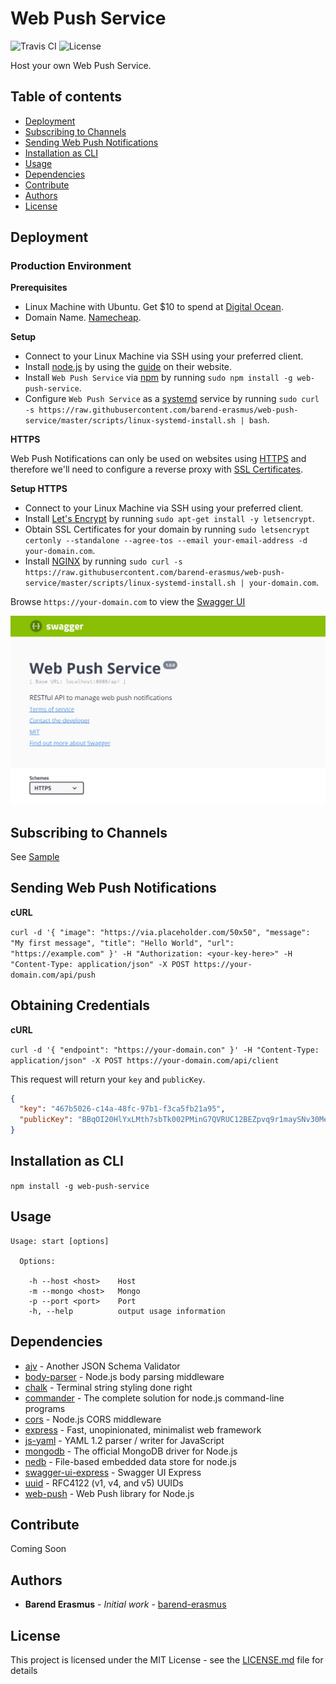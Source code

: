 # Web Push Service

![Travis CI](https://travis-ci.org/barend-erasmus/web-push-service.svg?branch=master) ![License](https://img.shields.io/badge/license-MIT-blue.svg)

Host your own Web Push Service.

## Table of contents

- [Deployment](#deployment)
- [Subscribing to Channels](#subscribing-to-channels)
- [Sending Web Push Notifications](#sending-web-push-notifications)
- [Installation as CLI](#installation-as-cli)
- [Usage](#usage)
- [Dependencies](#dependencies)
- [Contribute](#contribute)
- [Authors](#authors)
- [License](#license)

## Deployment

### Production Environment

**Prerequisites**

- Linux Machine with Ubuntu. Get $10 to spend at [Digital Ocean](https://m.do.co/c/c72a0c1661d7).
- Domain Name. [Namecheap](https://www.namecheap.com).

**Setup**

- Connect to your Linux Machine via SSH using your preferred client.
- Install [node.js](https://nodejs.org) by using the [guide](https://nodejs.org/en/download/package-manager/#debian-and-ubuntu-based-linux-distributions) on their website.
- Install `Web Push Service` via [npm](https://www.npmjs.com) by running `sudo npm install -g web-push-service`.
- Configure `Web Push Service` as a [systemd](https://www.freedesktop.org/wiki/Software/systemd) service by running `sudo curl -s https://raw.githubusercontent.com/barend-erasmus/web-push-service/master/scripts/linux-systemd-install.sh | bash`.


**HTTPS**

Web Push Notifications can only be used on websites using [HTTPS](https://developers.google.com/web/fundamentals/push-notifications) and therefore we'll need to configure a reverse proxy with [SSL Certificates](https://letsencrypt.org).

**Setup HTTPS**

- Connect to your Linux Machine via SSH using your preferred client.
- Install [Let's Encrypt](https://letsencrypt.org) by running `sudo apt-get install -y letsencrypt`.
- Obtain SSL Certificates for your domain by running `sudo letsencrypt certonly --standalone --agree-tos --email your-email-address -d your-domain.com`.
- Install [NGINX](https://www.nginx.com) by running `sudo curl -s https://raw.githubusercontent.com/barend-erasmus/web-push-service/master/scripts/linux-systemd-install.sh | your-domain.com`.

Browse `https://your-domain.com` to view the [Swagger UI](https://swagger.io)

![swagger](https://github.com/barend-erasmus/web-push-service/raw/master/images/swagger.png)

## Subscribing to Channels

See [Sample](https://github.com/barend-erasmus/web-push-service/tree/master/sample)

## Sending Web Push Notifications

**cURL**

`curl -d '{ "image": "https://via.placeholder.com/50x50", "message": "My first message", "title": "Hello World", "url": "https://example.com" }' -H "Authorization: <your-key-here>" -H "Content-Type: application/json" -X POST https://your-domain.com/api/push`

## Obtaining Credentials

**cURL**

`curl -d '{ "endpoint": "https://your-domain.con" }' -H "Content-Type: application/json" -X POST https://your-domain.com/api/client`

This request will return your `key` and `publicKey`.

```json
{
  "key": "467b5026-c14a-48fc-97b1-f3ca5fb21a95",
  "publicKey": "BBqOI20HlYxLMth7sbTk002PMinG7QVRUC12BEZpvq9r1maySNv30MeHxHSYPzKULqhHiSIsFKsdVlc9IJ1NuwE="
}
```

## Installation as CLI

`npm install -g web-push-service`

## Usage

```
Usage: start [options]

  Options:

    -h --host <host>    Host
    -m --mongo <host>   Mongo
    -p --port <port>    Port
    -h, --help          output usage information
```

## Dependencies

* [ajv](https://www.npmjs.com/package/ajv) - Another JSON Schema Validator
* [body-parser](https://www.npmjs.com/package/body-parser) - Node.js body parsing middleware
* [chalk](https://www.npmjs.com/package/chalk) - Terminal string styling done right
* [commander](https://www.npmjs.com/package/commander) - The complete solution for node.js command-line programs
* [cors](https://www.npmjs.com/package/cors) - Node.js CORS middleware
* [express](https://www.npmjs.com/package/express) - Fast, unopinionated, minimalist web framework
* [js-yaml](https://www.npmjs.com/package/js-yaml) - YAML 1.2 parser / writer for JavaScript
* [mongodb](https://www.npmjs.com/package/mongodb) - The official MongoDB driver for Node.js
* [nedb](https://www.npmjs.com/package/nedb) - File-based embedded data store for node.js
* [swagger-ui-express](https://www.npmjs.com/package/swagger-ui-express) - Swagger UI Express
* [uuid](https://www.npmjs.com/package/uuid) - RFC4122 (v1, v4, and v5) UUIDs
* [web-push](https://www.npmjs.com/package/web-push) - Web Push library for Node.js

## Contribute

Coming Soon

## Authors

* **Barend Erasmus** - *Initial work* - [barend-erasmus](https://github.com/barend-erasmus)

## License

This project is licensed under the MIT License - see the [LICENSE.md](LICENSE.md) file for details
